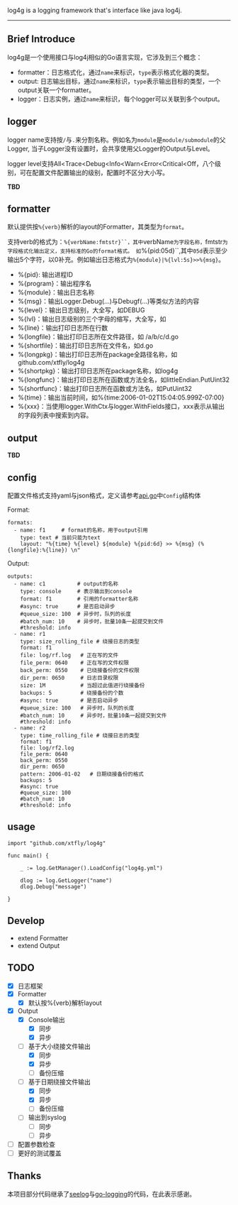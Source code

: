 log4g is a logging framework that's interface like java log4j.

--------

## Brief Introduce

log4g是一个使用接口与log4j相似的Go语言实现，它涉及到三个概念：

 - formatter：日志格式化，通过`name`来标识，`type`表示格式化器的类型。
 - output: 日志输出目标，通过`name`来标识，`type`表示输出目标的类型，一个output关联一个formatter。
 - logger：日志实例，通过`name`来标识，每个logger可以关联到多个output。

## logger

logger name支持按`/`与`.`来分割名称。例如名为`module`是`module/submodule`的父Logger,
当子Logger没有设置时，会共享使用父Logger的Output与Level。

logger level支持All<Trace<Debug<Info<Warn<Error<Critical<Off，八个级别，可在配置文件配置输出的级别，配置时不区分大小写。

 **TBD**

## formatter

默认提供按`%{verb}`解析的layout的Formatter，其类型为`format`。

支持verb的格式为：`%{verbName:fmtstr}``，其中`verbName`为字段名称，`fmtstr`为字段格式化输出定义，支持标准的Go的format格式。
如`%{pid:05d}``,其中`05d`表示至少输出5个字符，以0补充。例如输出日志格式为`%{module}|%{lvl:5s}>>%{msg}`。

 - %{pid}: 输出进程ID
 - %{program}：输出程序名
 - %{module}：输出日志名称
 - %{msg}：输出Logger.Debug(...)与Debugf(...)等类似方法的内容
 - %{level}：输出日志级别，大全写，如DEBUG
 - %{lvl}：输出日志级别的三个字母的缩写，大全写，如
 - %{line}：输出打印日志所在行数
 - %{longfile}：输出打印日志所在文件路径，如 /a/b/c/d.go
 - %{shortfile}：输出打印日志所在文件名，如d.go
 - %{longpkg}：输出打印日志所在package全路径名称，如github.com/xtfly/log4g
 - %{shortpkg}：输出打印日志所在package名称，如log4g
 - %{longfunc}：输出打印日志所在函数或方法全名，如littleEndian.PutUint32
 - %{shortfunc}：输出打印日志所在函数或方法名，如PutUint32
 - %{time}：输出当前时间，如%{time:2006-01-02T15:04:05.999Z-07:00}
 - %{xxx}：当使用logger.WithCtx与logger.WithFields接口，xxx表示从输出的字段列表中搜索到内容。

## output

 **TBD**

## config

配置文件格式支持yaml与json格式，定义请参考[api.go](api.go)中`Config`结构体

Format:

```
formats:
  - name: f1     # format的名称，用于output引用
    type: text # 当前只能为text
    layout: "%{time} %{level} ${module} %{pid:6d} >> %{msg} (%{longfile}:%{line}) \n"
```

Output:

```
outputs:
  - name: c1          # output的名称
    type: console     # 表示输出到console
    format: f1        # 引用的formatter名称
    #async: true      # 是否启动异步
    #queue_size: 100  # 异步时，队列的长度
    #batch_num: 10    # 异步时，批量10条一起提交到文件
    #threshold: info
  - name: r1
    type: size_rolling_file # 绕接日志的类型
    format: f1
    file: log/rf.log   # 正在写的文件
    file_perm: 0640    # 正在写的文件权限
    back_perm: 0550    # 已绕接备份的文件权限
    dir_perm: 0650     # 日志目录权限
    size: 1M           # 当超过此值进行绕接备份
    backups: 5         # 绕接备份的个数
    #async: true       # 是否启动异步
    #queue_size: 100   # 异步时，队列的长度
    #batch_num: 10     # 异步时，批量10条一起提交到文件
    #threshold: info
  - name: r2
    type: time_rolling_file # 绕接日志的类型
    format: f1
    file: log/rf2.log
    file_perm: 0640
    back_perm: 0550
    dir_perm: 0650
    pattern: 2006-01-02   # 日期绕接备份的格式
    backups: 5
    #async: true
    #queue_size: 100
    #batch_num: 10
    #threshold: info
```


## usage

```
import "github.com/xtfly/log4g"

func main() {

	_ := log.GetManager().LoadConfig("log4g.yml")

	dlog := log.GetLogger("name")
	dlog.Debug("message")

}
```

## Develop

 - extend Formatter
 - extend Output

## TODO

- [x] 日志框架
- [x] Formatter
  - [x] 默认按%{verb}解析layout
- [x] Output
  - [x] Console输出
     - [x] 同步
     - [x] 异步
  - [ ] 基于大小绕接文件输出
     - [x] 同步
     - [x] 异步
     - [ ] 备份压缩
  - [ ] 基于日期绕接文件输出
     - [x] 同步
     - [x] 异步
     - [ ] 备份压缩
  - [ ] 输出到syslog
     - [ ] 同步
     - [ ] 异步
- [ ] 配置参数检查
- [ ] 更好的测试覆盖

## Thanks

本项目部分代码继承了[seelog](https://github.com/cihub/seelog)与[go-logging](https://github.com/op/go-logging)的代码，在此表示感谢。
